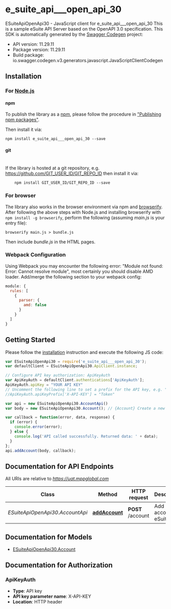 # e_suite_api___open_api_30

ESuiteApiOpenApi30 - JavaScript client for e_suite_api___open_api_30
This is a sample eSuite API Server based on the OpenAPI 3.0 specification.
This SDK is automatically generated by the [Swagger Codegen](https://github.com/swagger-api/swagger-codegen) project:

- API version: 11.29.11
- Package version: 11.29.11
- Build package: io.swagger.codegen.v3.generators.javascript.JavaScriptClientCodegen

## Installation

### For [Node.js](https://nodejs.org/)

#### npm

To publish the library as a [npm](https://www.npmjs.com/),
please follow the procedure in ["Publishing npm packages"](https://docs.npmjs.com/getting-started/publishing-npm-packages).

Then install it via:

```shell
npm install e_suite_api___open_api_30 --save
```

#### git
#
If the library is hosted at a git repository, e.g.
https://github.com/GIT_USER_ID/GIT_REPO_ID
then install it via:

```shell
    npm install GIT_USER_ID/GIT_REPO_ID --save
```

### For browser

The library also works in the browser environment via npm and [browserify](http://browserify.org/). After following
the above steps with Node.js and installing browserify with `npm install -g browserify`,
perform the following (assuming *main.js* is your entry file):

```shell
browserify main.js > bundle.js
```

Then include *bundle.js* in the HTML pages.

### Webpack Configuration

Using Webpack you may encounter the following error: "Module not found: Error:
Cannot resolve module", most certainly you should disable AMD loader. Add/merge
the following section to your webpack config:

```javascript
module: {
  rules: [
    {
      parser: {
        amd: false
      }
    }
  ]
}
```

## Getting Started

Please follow the [installation](#installation) instruction and execute the following JS code:

```javascript
var ESuiteApiOpenApi30 = require('e_suite_api___open_api_30');
var defaultClient = ESuiteApiOpenApi30.ApiClient.instance;

// Configure API key authorization: ApiKeyAuth
var ApiKeyAuth = defaultClient.authentications['ApiKeyAuth'];
ApiKeyAuth.apiKey = "YOUR API KEY"
// Uncomment the following line to set a prefix for the API key, e.g. "Token" (defaults to null)
//ApiKeyAuth.apiKeyPrefix['X-API-KEY'] = "Token"

var api = new ESuiteApiOpenApi30.AccountApi()
var body = new ESuiteApiOpenApi30.Account(); // {Account} Create a new account in eSuite

var callback = function(error, data, response) {
  if (error) {
    console.error(error);
  } else {
    console.log('API called successfully. Returned data: ' + data);
  }
};
api.addAccount(body, callback);
```

## Documentation for API Endpoints

All URIs are relative to *https://uat.mppglobal.com*

Class | Method | HTTP request | Description
------------ | ------------- | ------------- | -------------
*ESuiteApiOpenApi30.AccountApi* | [**addAccount**](docs/AccountApi.md#addAccount) | **POST** /account | Add a new account to eSuite

## Documentation for Models

 - [ESuiteApiOpenApi30.Account](docs/Account.md)

## Documentation for Authorization


### ApiKeyAuth

- **Type**: API key
- **API key parameter name**: X-API-KEY
- **Location**: HTTP header


